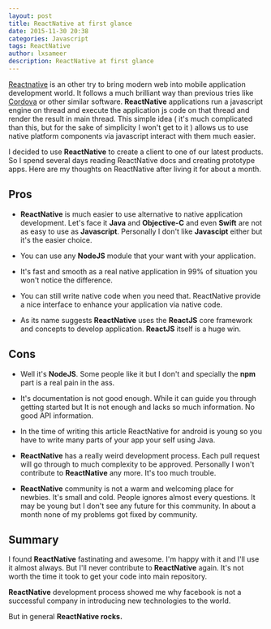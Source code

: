 ```yaml
---
layout: post
title: ReactNative at first glance
date: 2015-11-30 20:38
categories: Javascript
tags: ReactNative
author: lxsameer
description: ReactNative at first glance
---
```


[Reactnative](https://facebook.github.io/react-native/) is an other try to bring modern web
into mobile application development world. It follows a much brilliant way than previous tries
like [Cordova](https://cordova.apache.org/) or other similar software. **ReactNative** applications
run a javascript engine on thread and execute the application js code on that thread and render
the result in main thread. This simple idea ( it's much complicated than this, but for the sake of
simplicity I won't get to it ) allows us to use native platform components via javascript interact with
them much easier.

I decided to use **ReactNative** to create a client to one of our latest products. So I spend several
days reading ReactNative docs and creating prototype apps. Here are my thoughts on ReactNative after living
it for about a month.

## Pros
* **ReactNative** is much easier to use alternative to native application development. Let's face it
**Java** and **Objective-C** and even **Swift** are not as easy to use as **Javascript**. Personally
I don't like **Javascipt** either but it's the easier choice.

* You can use any **NodeJS** module that your want with your application.
* It's fast and smooth as a real native application in 99% of situation you won't notice the difference.
* You can still write native code when you need that. ReactNative provide a nice interface to enhance
your application via native code.
* As its name suggests **ReactNative** uses the **ReactJS** core framework and concepts to develop application.
**ReactJS** itself is a huge win.


## Cons
* Well it's **NodeJS**. Some people like it but I don't and specially the **npm** part is a real pain in the ass.
* It's documentation is not good enough. While it can guide you through getting started but It is not enough and
lacks so much information. No good API information.

* In the time of writing this article ReactNative for android is young so you have to write many parts of your app
your self using Java.

* **ReactNative** has a really weird development process. Each pull request will go through to much complexity to be
approved. Personally I won't contribute to **ReactNative** any more. It's too much trouble.

* **ReactNative** community is not a warm and welcoming place for newbies. It's small and cold. People ignores almost
every questions. It may be young but I don't see any future for this community. In about a month none of my problems
got fixed by community.

## Summary
I found **ReactNative** fastinating and awesome. I'm happy with it and I'll use it almost always. But I'll never
contribute to **ReactNative** again. It's not worth the time it took to get your code into main repository.

**ReactNative** development process showed me why facebook is not a successful company in introducing new technologies to the
world.

But in general **ReactNative rocks.**
